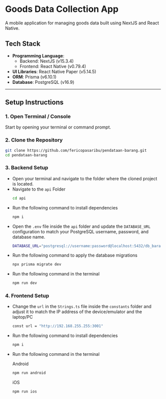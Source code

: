 # Goods Data Collection App

A mobile application for managing goods data built using NextJS and React Native.

## Tech Stack

- **Programming Language**:
  - Backend: NextJS (v15.3.4)
  - Frontend: React Native (v0.79.4)  
- **UI Libraries**: React Native Paper (v5.14.5)  
- **ORM**: Prisma (v6.10.1) 
- **Database**: PostgreSQL (v16.9)

---

## Setup Instructions

### 1. Open Terminal / Console

Start by opening your terminal or command prompt.

### 2. Clone the Repository

   ```bash
   git clone https://github.com/fericopasaribu/pendataan-barang.git
   cd pendataan-barang
   ```
### 3. Backend Setup

- Open your terminal and navigate to the folder where the cloned project is located.
- Navigate to the ``` api ``` Folder
    ```bash
    cd api
    ```
- Run the following command to install dependencies
    ```bash
    npm i
    ```
- Open the ``` .env ``` file inside the ``` api ``` folder and update the ``` DATABASE_URL ``` configuration to match your PostgreSQL username, password, and database name.
    ```bash
    DATABASE_URL="postgresql://username:password@localhost:5432/db_barang?schema=public"
    ```
- Run the following command to apply the database migrations
    ```bash
    npx prisma migrate dev
    ```
- Run the following command in the terminal
    ```bash
    npm run dev
    ```

### 4. Frontend Setup

- Change the ``` url ``` in the ``` Strings.ts ``` file inside the ``` constants ``` folder and adjust it to match the IP address of the device/emulator and the laptop/PC
    ```bash
    const url = "http://192.168.255.255:3001"
    ```
- Run the following command to install dependencies
    ```bash
    npm i
    ```
- Run the following command in the terminal
  
  Android
    ```bash
    npm run android
    ```
  iOS
    ```bash
    npm run ios
    ```
